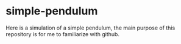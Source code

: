 # simple-pendulum
Here is a simulation of a simple pendulum, the main purpose of this repository is for me to familiarize with github. 
